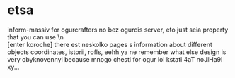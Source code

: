 # etsa
inform-massiv for ogurcrafters no bez ogurdis server, eto just seia property that you can use \n <br> [enter koroche]
there est neskolko pages s information about different objects coordinates, istorii, rofls, eehh ya ne remember what else
design is very obyknovennyi because mnogo chesti for ogur lol
kstati 4aT noJlHa9l xy...
